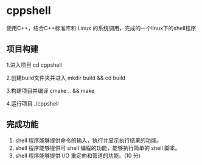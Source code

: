 # cppshell
使用C++，结合C++标准库和 Linux 的系统调用，完成的一个linux下的shell程序

## 项目构建

1.进入项目
cd cppshell

2.创建build文件夹并进入
mkdir build && cd build

3.构建项目并编译
cmake .. && make

4.运行项目
./cppshell

## 完成功能
1. shell 程序能够提供命令的输入，执行并显示执行结果的功能。
2. shell 程序能够提供可 shell 编程的功能，能够执行简单的 shell 脚本。
3. shell 程序能够提供 I/O 重定向和管道的功能。(10 分)
